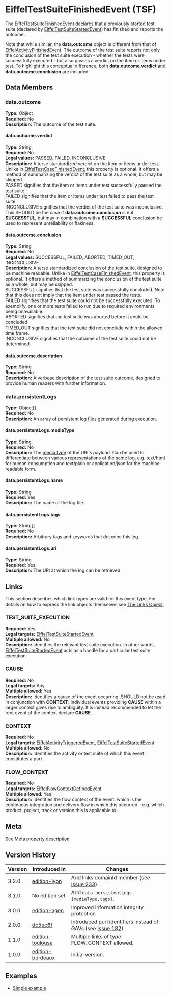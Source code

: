 <!---
   Copyright 2017-2021 Ericsson AB and others.
   For a full list of individual contributors, please see the commit history.

   Licensed under the Apache License, Version 2.0 (the "License");
   you may not use this file except in compliance with the License.
   You may obtain a copy of the License at

       http://www.apache.org/licenses/LICENSE-2.0

   Unless required by applicable law or agreed to in writing, software
   distributed under the License is distributed on an "AS IS" BASIS,
   WITHOUT WARRANTIES OR CONDITIONS OF ANY KIND, either express or implied.
   See the License for the specific language governing permissions and
   limitations under the License.
--->

# EiffelTestSuiteFinishedEvent (TSF)
The EiffelTestSuiteFinishedEvent declares that a previously started test suite (declared by [EiffelTestSuiteStartedEvent](./EiffelTestSuiteStartedEvent.md)) has finished and reports the outcome.

Note that while similar, the __data.outcome__ object is different from that of [EiffelActivityFinishedEvent](./EiffelActivityFinishedEvent.md). The outcome of the test suite reports not only the conclusion of the test suite execution - whether the tests were successfully executed - but also passes a verdict on the item or items under test. To highlight this conceptual difference, both __data.outcome.verdict__ and __data.outcome.conclusion__ are included.

## Data Members
### data.outcome
__Type:__ Object  
__Required:__ No  
__Description:__ The outcome of the test suite.

#### data.outcome.verdict
__Type:__ String  
__Required:__ No  
__Legal values:__ PASSED, FAILED, INCONCLUSIVE  
__Description:__ A terse standardized verdict on the item or items under test. Unlike in [EiffelTestCaseFinishedEvent](./EiffelTestCaseFinishedEvent.md), this property is optional. It offers a method of summarizing the verdict of the test suite as a whole, but may be skipped.  
PASSED signifies that the item or items under test successfully passed the test suite.  
FAILED signifies that the item or items under test failed to pass the test suite.  
INCONCLUSIVE signifies that the verdict of the test suite was inconclusive. This SHOULD be the case if __data.outcome.conclusion__ is not __SUCCESSFUL__, but may in combination with a __SUCCESSFUL__ conclusion be used to represent unreliability or flakiness.

#### data.outcome.conclusion
__Type:__ String  
__Required:__ No  
__Legal values:__ SUCCESSFUL, FAILED, ABORTED, TIMED_OUT, INCONCLUSIVE  
__Description:__ A terse standardized conclusion of the test suite, designed to be machine readable. Unlike in [EiffelTestCaseFinishedEvent](./EiffelTestCaseFinishedEvent.md), this property is optional. It offers a method of summarizing the conclusion of the test suite as a whole, but may be skipped.  
SUCCESSFUL signifies that the test suite was successfully concluded. Note that this does not imply that the item under test passed the tests.  
FAILED signifies that the test suite could not be successfully executed. To exemplify, one or more tests failed to run due to required environments being unavailable.  
ABORTED signifies that the test suite was aborted before it could be concluded.  
TIMED_OUT signifies that the test suite did not conclude within the allowed time frame.  
INCONCLUSIVE signifies that the outcome of the test suite could not be determined.

#### data.outcome.description
__Type:__ String  
__Required:__ No  
__Description:__ A verbose description of the test suite outcome, designed to provide human readers with further information.

### data.persistentLogs
__Type:__ Object[]  
__Required:__ No  
__Description:__ An array of persistent log files generated during execution.

#### data.persistentLogs.mediaType
__Type:__ String  
__Required:__ No  
__Description:__ The [media type](https://en.wikipedia.org/wiki/Media_type) of the URI's payload. Can be used to differentiate between various representations of the same log, e.g. text/html for human consumption and text/plain or application/json for the machine-readable form.

#### data.persistentLogs.name
__Type:__ String  
__Required:__ Yes  
__Description:__ The name of the log file.

#### data.persistentLogs.tags
__Type:__ String[]  
__Required:__ No  
__Description:__ Arbitrary tags and keywords that describe this log.

#### data.persistentLogs.uri
__Type:__ String  
__Required:__ Yes  
__Description:__ The URI at which the log can be retrieved.

## Links

This section describes which link types are valid for this event type. For details on how to express the link objects themselves see [The Links Object](../eiffel-syntax-and-usage/the-links-object.md).

### TEST_SUITE_EXECUTION
__Required:__ Yes  
__Legal targets:__ [EiffelTestSuiteStartedEvent](../eiffel-vocabulary/EiffelTestSuiteStartedEvent.md)  
__Multiple allowed:__ No  
__Description:__ Identifies the relevant test suite execution. In other words, [EiffelTestSuiteStartedEvent](../eiffel-vocabulary/EiffelTestSuiteStartedEvent.md) acts as a handle for a particular test suite execution.

### CAUSE
__Required:__ No  
__Legal targets:__ Any  
__Multiple allowed:__ Yes  
__Description:__ Identifies a cause of the event occurring. SHOULD not be used in conjunction with __CONTEXT__: individual events providing __CAUSE__ within a larger context gives rise to ambiguity. It is instead recommended to let the root event of the context declare __CAUSE__.  

### CONTEXT
__Required:__ No  
__Legal targets:__ [EiffelActivityTriggeredEvent](../eiffel-vocabulary/EiffelActivityTriggeredEvent.md),
[EiffelTestSuiteStartedEvent](../eiffel-vocabulary/EiffelTestSuiteStartedEvent.md)  
__Multiple allowed:__ No  
__Description:__ Identifies the activity or test suite of which this event constitutes a part.

### FLOW_CONTEXT
__Required:__ No  
__Legal targets:__ [EiffelFlowContextDefinedEvent](../eiffel-vocabulary/EiffelFlowContextDefinedEvent.md)  
__Multiple allowed:__ Yes  
__Description:__ Identifies the flow context of the event: which is the continuous integration and delivery flow in which this occurred – e.g. which product, project, track or version this is applicable to.

## Meta
See [Meta property description](./EiffelMetaProperty.md)

## Version History
| Version   | Introduced in                                          | Changes                                 |
| --------- | ------------------------------------------------------ | --------------------------------------- |
| 3.2.0     | [edition-lyon](../../../tree/edition-lyon)             | Add links.domainId member (see [Issue 233](https://github.com/eiffel-community/eiffel/issues/233)). |
| 3.1.0     | No edition set                                         | Add `data.persistentLogs.{mediaType,tags}`.   |
| 3.0.0     | [edition-agen](../../../tree/edition-agen)             | Improved information integrity protection | (see [Issue 185](https://github.com/eiffel-community/eiffel/issues/185)) |
| 2.0.0     | [dc5ec6f](../../../blob/dc5ec6fb87e293eeffe88fdafe698eec0f5a2c89/eiffel-vocabulary/EiffelTestSuiteFinishedEvent.md) | Introduced purl identifiers instead of GAVs (see [Issue 182](https://github.com/eiffel-community/eiffel/issues/182)) |
| 1.1.0     | [edition-toulouse](../../../tree/edition-toulouse)     | Multiple links of type FLOW_CONTEXT allowed. |
| 1.0.0     | [edition-bordeaux](../../../tree/edition-bordeaux)     | Initial version.                        |

## Examples
* [Simple example](../examples/events/EiffelTestSuiteFinishedEvent/simple.json)
